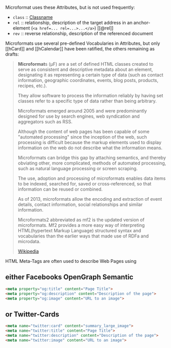 Microformat uses these Attributes, but is not used frequently:
- `class` :: [Classname](https://en.wikipedia.org/wiki/Class_(computer_programming)) 
- `rel` :: relationship, description of the target address in an anchor-element (`<a href=... rel=...>...</a>`) [[@rel]] 
- `rev` :: reverse relationship, description of the referenced document

Microformats use several pre-defined Vocabularies in Attributes, but only [[hCard]] and [[hCalendar]] have been ratified, the others remaining as drafts: 

> **Microformat**s (μF) are a set of defined HTML classes created 
> to serve as consistent and descriptive metadata about an element, 
> designating it as representing a certain type of data 
> (such as contact information, geographic coordinates, events, blog posts, products, recipes, etc.). 
> 
> They allow software to process the information reliably 
> by having set classes refer to a specific type of data rather than being arbitrary. 
> 
> Microformats emerged around 2005 and were predominantly 
> designed for use by search engines, web syndication and aggregators such as RSS. 
> 
> Although the content of web pages has been capable of some "automated processing" since the inception of the web, 
> such processing is difficult because the markup elements 
> used to display information on the web 
> do not describe what the information means. 
> 
> Microformats can bridge this gap by attaching semantics, 
> and thereby obviating other, more complicated, methods of automated processing, 
> such as natural language processing or screen scraping. 
> 
> The use, adoption and processing of microformats enables data items to be indexed, 
> searched for, saved or cross-referenced, 
> so that information can be reused or combined.
> 
> As of 2013, microformats allow the encoding and extraction of event details, 
> contact information, social relationships and similar information.
>
> Microformats2 abbreviated as mf2 is the updated version of microformats. Mf2 provides a more easy way of interpreting HTML(hypertext Markup Language) structured syntax and vocabularies than the earlier ways that made use of RDFa and microdata.
>
> [Wikipedia](https://en.wikipedia.org/wiki/Microformat)

HTML Meta-Tags are often used to describe Web Pages using 
## either Facebooks OpenGraph Semantic
```html
<meta property="og:title" content="Page Title">
<meta property="og:description" content="Description of the page">
<meta property="og:image" content="URL to an image">
```

## or Twitter-Cards
```html
<meta name="twitter:card" content="summary_large_image">
<meta name="twitter:title" content="Page Title">
<meta name="twitter:description" content="Description of the page">
<meta name="twitter:image" content="URL to an image">

```